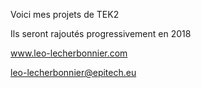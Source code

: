Voici mes projets de TEK2

Ils seront rajoutés progressivement en 2018

www.leo-lecherbonnier.com

leo-lecherbonnier@epitech.eu

